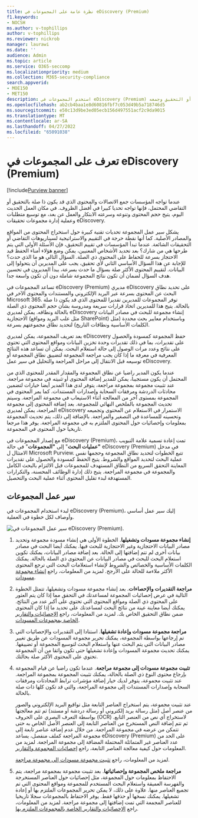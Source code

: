 ```yaml
---
title: نظرة عامة على المجموعات في eDiscovery (Premium)
f1.keywords:
- NOCSH
ms.author: v-tophillips
author: v-tophillips
ms.reviewer: nickrob
manager: laurawi
ms.date: ''
audience: Admin
ms.topic: article
ms.service: O365-seccomp
ms.localizationpriority: medium
ms.collection: M365-security-compliance
search.appverid:
- MOE150
- MET150
description: استخدم المجموعات في eDiscovery (Premium) للبحث عن المحتوى المرتبط بحالتك أو التحقيق وجمعه.
ms.openlocfilehash: ab2cb4baa1e8d60816fbf7c053d49b5a718746d5
ms.sourcegitcommit: e50c13d9be3ed05ecb156d497551acf2c9da9015
ms.translationtype: MT
ms.contentlocale: ar-SA
ms.lasthandoff: 04/27/2022
ms.locfileid: "65091038"
---
```

# <a name="learn-about-collections-in-ediscovery-premium"></a>تعرف على المجموعات في eDiscovery (Premium)

[!include[Purview banner](../includes/purview-rebrand-banner.md)]

عندما تواجه المؤسسات جمع الاتصالات والمحتوى الذي قد يكون ذا صلة بالتحقيق أو التقاضي المحتمل، فإنها تواجه تحديا كبيرا في أفضل الظروف. في مكان العمل الحديث اليوم، يتيح حجم المحتوى وتنوعه وسرعته الابتكار والعمل عن بعد، مع توسيع متطلبات وعملية إدارة مجموعات تحقيقات eDiscovery.

يشكل سير عمل المجموعة تحديات تقنية كبيرة حول استخراج المحتوى من المواقع والمصادر الأصلية. كما أنها نقطة حرجة في التقييم والاستراتيجية لسيناريوهات التقاضي أو التحقيقات الشائعة. عندما تبدأ المؤسسات في تقييم التحقيق، فإن الأسئلة الأولى التي يتم طرحها هي من شارك؟ بعد تحديد الأشخاص المعنيين، يمكن وضع هؤلاء أمناء الحفظ قيد الاحتجاز بسرعة للحفاظ على المحتوى ذي الصلة. السؤال التالي هو ما الذي حدث؟ للإجابة عن هذا السؤال الأساسي الثاني لأي تحقيق، يجب على المديرين أن يتحولوا إلى البيانات. لتقييم المحتوى الأكثر صلة بسؤال ما حدث بسرعة، يبدأ المديرون في تحسين هدف السؤال لضمان أن تكون نتائج المجموعة شاملة دون أن تكون واسعة جدا.

تساعد المجموعات في eDiscovery (Premium) مديري eDiscovery على تحديد نطاق البحث عن المحتوى بسرعة عبر البريد الإلكتروني والمستندات والمحتوى الآخر في Microsoft 365. توفر المجموعات للمديرين تقديرا للمحتوى الذي قد يكون ذا صلة بالحالة. يتيح هذا للمديرين اتخاذ قرارات سريعة ومدروسة بشأن حجم المحتوى ذي الصلة بالحالة ونطاقه. يمكن لمديري eDiscovery إنشاء مجموعة للبحث في مصادر البيانات الاحتجازية (مثل علب البريد ومواقع SharePoint) وباستخدام معايير بحث محددة (مثل الكلمات الأساسية ونطاقات التاريخ) لتحديد نطاق مجموعتهم بسرعة.

بعد تعريف المجموعة، يمكن لمديري eDiscovery حفظ المجموعة كمسودة والحصول على تقديرات، بما في ذلك تقديرات وحدة تخزين البيانات ومواقع المحتوى التي تحتوي على نتائج وعدد مرات الوصول إلى حالة استعلام البحث. يمكن أن تساعد هذه النتائج المعرفية في معرفة ما إذا كان يجب مراجعة المجموعة لتضييق نطاق المجموعة أو توسيعه قبل الانتقال إلى مراحل المراجعة والتحليل في سير عمل eDiscovery.

عندما يكون المدير راضيا عن نطاق المجموعة والمقدار المقدر للمحتوى الذي من المحتمل أن يكون مستجيبا، يمكن للمدير إضافة المحتوى أو *تثبيته* في مجموعة مراجعة. عند تثبيت مجموعة بمجموعة مراجعة، يتوفر لدى هذا المدير أيضا خيارات لتضمين محادثات الدردشة ومرفقات السحابة وإصدارات المستندات. كما يمر المحتوى في المجموعة بمستوى آخر من المعالجة أثناء الاستيعاب في مجموعة المراجعة. وسيتم تحديث المجموعة بالملخص النهائي للمجموعة. بعد إضافة المحتوى إلى مجموعة المراجعة، يمكن لمديري eDiscovery الاستمرار في الاستعلام عن المحتوى وتجميعه وتحسينه للمساعدة في التصغير والمراجعة. بالإضافة إلى ذلك، يتم تحديث المجموعة بمعلومات وإحصائيات حول المحتوى الملتزم به في مجموعة المراجعة. يوفر هذا مرجعا تاريخيا حول المحتوى في المجموعة.

مع إصدار المجموعات في eDiscovery (Premium)، تمت إعادة تسمية علامة التبويب **"عمليات البحث**" إلى **"المجموعات**" في حالة eDiscovery (Premium) في مدخل الامتثال ل Microsoft Purview. تتبع الخطوات لتحديد نطاق المجموعة وحجمها نفس عملية البحث لتحديد المواقع والشروط. يتيح الحفظ كمسودة والحصول على تقديرات المعاينة التحقق السريع من النطاق المستهدف للمجموعات قبل الالتزام بالبحث الكامل والمجموعة في مجموعة المراجعة. يتيح ذلك إدارة الوظائف المحسنة، والتكرارات المستهدفة لبدء تقليل المحتوى أثناء عملية البحث والتحصيل.

## <a name="collections-workflow"></a>سير عمل المجموعات

لبدء استخدام المجموعات في eDiscovery (Premium)، إليك سير عمل أساسي وأوصاف لكل خطوة في العملية.

![سير عمل المجموعات في eDiscovery (Premium).](../media/CollectionsWorkflow.png)

1. **إنشاء مجموعة مسودات وتشغيلها**. الخطوة الأولى هي إنشاء مسودة مجموعة وتحديد مصادر البيانات الاحتجازية وغير الاحتجازية للبحث فيها. يمكنك أيضا البحث في مصادر بيانات أخرى لم تتم إضافتها إلى الحالة. بعد إضافة مصادر البيانات، يمكنك تكوين استعلام البحث للبحث في مصادر البيانات عن المحتوى ذي الصلة بالحالة. يمكنك الكلمات الأساسية والخصائص والشروط لإنشاء استعلامات البحث التي ترجع المحتوى الأكثر ملاءمة للحالة على الأرجح. لمزيد من المعلومات، راجع [إنشاء مجموعة مسودات](create-draft-collection.md).

2. **مراجعة التقديرات والإحصاءات**. بعد إنشاء مجموعة مسودات وتشغيلها، تتمثل الخطوة التالية في عرض إحصائيات المجموعة لمساعدتك في التحقق مما إذا كان يتم العثور على المحتوى ذي الصلة ومواقع المحتوى التي تحتوي على أكبر عدد من النتائج. يمكنك أيضا معاينة عينة من نتائج البحث لمساعدتك على تحديد ما إذا كان المحتوى ضمن نطاق التحقيق الخاص بك. لمزيد من المعلومات، راجع [الإحصائيات والتقارير الخاصة بمجموعات المسودات](collection-statistics-reports.md#statistics-and-reports-for-draft-collections).

3. **مراجعة مجموعة مسودات وإعادة تشغيلها**. استنادا إلى التقديرات والإحصائيات التي تم إرجاعها بواسطة المجموعة، يمكنك تحرير مجموعة المسودات عن طريق تغيير مصادر البيانات التي يتم البحث عنها واستعلام البحث لتوسيع المجموعة أو تضييقها. يمكنك تحديث مجموعة المسودات وإعادة تشغيلها حتى تكون واثقا من أن المجموعة تحتوي على المحتوى الأكثر صلة بحالتك.

4. **تثبيت مجموعة مسودات إلى مجموعة مراجعة**. عندما تكون راضيا عن قيام المجموعة بإرجاع محتوى النوع ذي الصلة بالحالة، يمكنك تثبيت المجموعة بمجموعة المراجعة. عند تثبيت مجموعة، يتوفر لديك خيار إضافة مؤشرات ترابط المحادثات ومرفقات السحابة وإصدارات المستندات إلى مجموعة المراجعة، والتي قد تكون كلها ذات صلة بالحالة.

   عند تثبيت مجموعة، يتم استخراج العناصر التابعة مثل تواقيع البريد الإلكتروني والصور من عنصر أصل (مثل رسالة بريد إلكتروني أو رسالة دردشة أو مستند) ثم تتم معالجتها بواسطة التعرف البصري على الحروف (OCR) لاستخراج أي نص من العنصر التابع. ثم تتم إضافة النص المستخرج من العناصر التابعة إلى العنصر الأصل الخاص به حتى تتمكن من عرضه في مجموعة المراجعة. من خلال عدم إضافة عناصر تابعة إلى مجموعة المراجعة كملف منفصل، يساعد eDiscovery (Premium) على الحد من عدد العناصر غير المتماثلة المحتملة المضافة إلى مجموعة المراجعة. لمزيد من المعلومات حول كيفية معالجة العناصر التابعة، راجع [إحصائيات المجموعة والتقارير](collection-statistics-reports.md#collection-contents).

   لمزيد من المعلومات، راجع [تثبيت مجموعة مسودات إلى مجموعة مراجعة](commit-draft-collection.md).

5. **مراجعة ملخص المجموعة وإحصائياتها**. بعد تثبيت مجموعة بمجموعة مراجعة، يتم الاحتفاظ بمعلومات حول المجموعة، مثل إحصائيات حول العناصر المستخرجة والفهرسة العميقة واستعلام البحث المستخدم للمجموعة ومواقع المحتوى التي تم تجميع العناصر منها. علاوة على ذلك، لا يمكن تحرير المجموعات الملتزم بها أو إعادة تشغيلها. يمكنك نسخها أو حذفها فقط. يوفر الاحتفاظ بالمجموعات سجلا تاريخيا للعناصر المجمعة التي تمت إضافتها إلى مجموعة مراجعة. لمزيد من المعلومات، راجع [الإحصائيات والتقارير الخاصة بالمجموعات الملتزم بها](collection-statistics-reports.md#statistics-and-reports-for-committed-collections).

